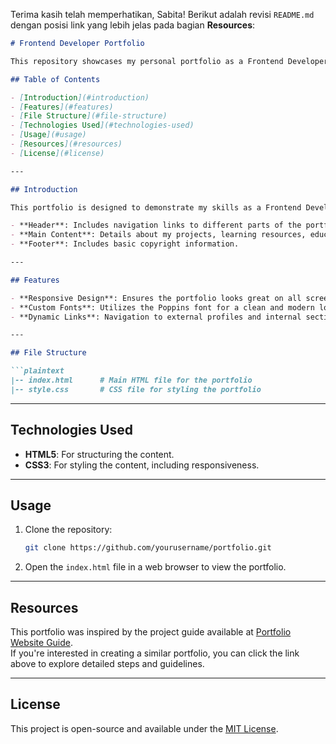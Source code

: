 Terima kasih telah memperhatikan, Sabita! Berikut adalah revisi `README.md` dengan posisi link yang lebih jelas pada bagian **Resources**: 

```markdown
# Frontend Developer Portfolio

This repository showcases my personal portfolio as a Frontend Developer, created using HTML and CSS. The portfolio includes details about my projects, educational background, courses I've taken, work experience, and reviews from my teachers.

## Table of Contents

- [Introduction](#introduction)
- [Features](#features)
- [File Structure](#file-structure)
- [Technologies Used](#technologies-used)
- [Usage](#usage)
- [Resources](#resources)
- [License](#license)

---

## Introduction

This portfolio is designed to demonstrate my skills as a Frontend Developer. It contains the following sections:

- **Header**: Includes navigation links to different parts of the portfolio and external profiles.
- **Main Content**: Details about my projects, learning resources, education, courses, work experience, and teacher reviews.
- **Footer**: Includes basic copyright information.

---

## Features

- **Responsive Design**: Ensures the portfolio looks great on all screen sizes.
- **Custom Fonts**: Utilizes the Poppins font for a clean and modern look.
- **Dynamic Links**: Navigation to external profiles and internal sections.

---

## File Structure

```plaintext
|-- index.html      # Main HTML file for the portfolio
|-- style.css       # CSS file for styling the portfolio
```

---

## Technologies Used

- **HTML5**: For structuring the content.
- **CSS3**: For styling the content, including responsiveness.

---

## Usage

1. Clone the repository:
   ```bash
   git clone https://github.com/yourusername/portfolio.git
   ```
2. Open the `index.html` file in a web browser to view the portfolio.

---

## Resources

This portfolio was inspired by the project guide available at [Portfolio Website Guide](https://roadmap.sh/projects/portfolio-website).  
If you're interested in creating a similar portfolio, you can click the link above to explore detailed steps and guidelines.

---

## License

This project is open-source and available under the [MIT License](LICENSE).
